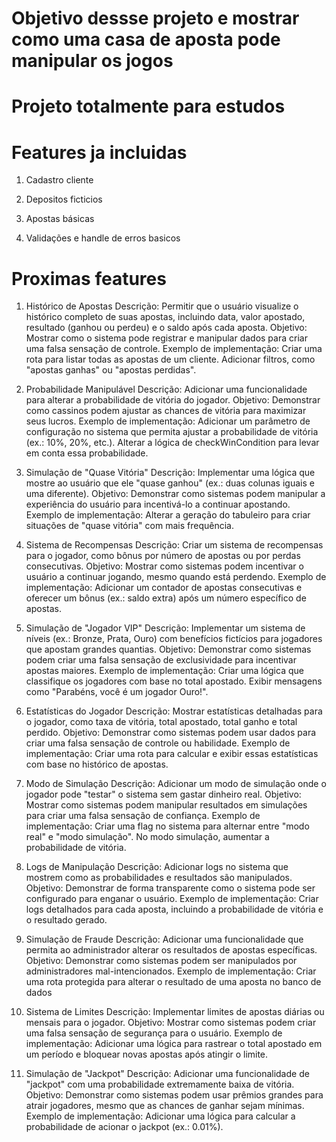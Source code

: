 # Objetivo dessse projeto e mostrar como uma casa de aposta pode manipular os jogos
# Projeto totalmente para estudos

# Features ja incluidas
1. Cadastro cliente

2. Depositos ficticios

3. Apostas básicas

4. Validações e handle de erros basicos

# Proximas features

1. Histórico de Apostas
   Descrição: Permitir que o usuário visualize o histórico completo de suas apostas, incluindo data, valor apostado, resultado (ganhou ou perdeu) e o saldo após cada aposta.
   Objetivo: Mostrar como o sistema pode registrar e manipular dados para criar uma falsa sensação de controle.
   Exemplo de implementação:
   Criar uma rota para listar todas as apostas de um cliente.
   Adicionar filtros, como "apostas ganhas" ou "apostas perdidas".

2. Probabilidade Manipulável
   Descrição: Adicionar uma funcionalidade para alterar a probabilidade de vitória do jogador.
   Objetivo: Demonstrar como cassinos podem ajustar as chances de vitória para maximizar seus lucros.
   Exemplo de implementação:
   Adicionar um parâmetro de configuração no sistema que permita ajustar a probabilidade de vitória (ex.: 10%, 20%, etc.).
   Alterar a lógica de checkWinCondition para levar em conta essa probabilidade.

3. Simulação de "Quase Vitória"
   Descrição: Implementar uma lógica que mostre ao usuário que ele "quase ganhou" (ex.: duas colunas iguais e uma diferente).
   Objetivo: Demonstrar como sistemas podem manipular a experiência do usuário para incentivá-lo a continuar apostando.
   Exemplo de implementação:
   Alterar a geração do tabuleiro para criar situações de "quase vitória" com mais frequência.

4. Sistema de Recompensas
   Descrição: Criar um sistema de recompensas para o jogador, como bônus por número de apostas ou por perdas consecutivas.
   Objetivo: Mostrar como sistemas podem incentivar o usuário a continuar jogando, mesmo quando está perdendo.
   Exemplo de implementação:
   Adicionar um contador de apostas consecutivas e oferecer um bônus (ex.: saldo extra) após um número específico de apostas.

5. Simulação de "Jogador VIP"
   Descrição: Implementar um sistema de níveis (ex.: Bronze, Prata, Ouro) com benefícios fictícios para jogadores que apostam grandes quantias.
   Objetivo: Demonstrar como sistemas podem criar uma falsa sensação de exclusividade para incentivar apostas maiores.
   Exemplo de implementação:
   Criar uma lógica que classifique os jogadores com base no total apostado.
   Exibir mensagens como "Parabéns, você é um jogador Ouro!".

6. Estatísticas do Jogador
   Descrição: Mostrar estatísticas detalhadas para o jogador, como taxa de vitória, total apostado, total ganho e total perdido.
   Objetivo: Demonstrar como sistemas podem usar dados para criar uma falsa sensação de controle ou habilidade.
   Exemplo de implementação:
   Criar uma rota para calcular e exibir essas estatísticas com base no histórico de apostas.

7. Modo de Simulação
   Descrição: Adicionar um modo de simulação onde o jogador pode "testar" o sistema sem gastar dinheiro real.
   Objetivo: Mostrar como sistemas podem manipular resultados em simulações para criar uma falsa sensação de confiança.
   Exemplo de implementação:
   Criar uma flag no sistema para alternar entre "modo real" e "modo simulação".
   No modo simulação, aumentar a probabilidade de vitória.

8. Logs de Manipulação
   Descrição: Adicionar logs no sistema que mostrem como as probabilidades e resultados são manipulados.
   Objetivo: Demonstrar de forma transparente como o sistema pode ser configurado para enganar o usuário.
   Exemplo de implementação:
   Criar logs detalhados para cada aposta, incluindo a probabilidade de vitória e o resultado gerado.

9. Simulação de Fraude
   Descrição: Adicionar uma funcionalidade que permita ao administrador alterar os resultados de apostas específicas.
   Objetivo: Demonstrar como sistemas podem ser manipulados por administradores mal-intencionados.
   Exemplo de implementação:
   Criar uma rota protegida para alterar o resultado de uma aposta no banco de dados

10. Sistema de Limites
    Descrição: Implementar limites de apostas diárias ou mensais para o jogador.
    Objetivo: Mostrar como sistemas podem criar uma falsa sensação de segurança para o usuário.
    Exemplo de implementação:
    Adicionar uma lógica para rastrear o total apostado em um período e bloquear novas apostas após atingir o limite.

11. Simulação de "Jackpot"
    Descrição: Adicionar uma funcionalidade de "jackpot" com uma probabilidade extremamente baixa de vitória.
    Objetivo: Demonstrar como sistemas podem usar prêmios grandes para atrair jogadores, mesmo que as chances de ganhar sejam mínimas.
    Exemplo de implementação:
    Adicionar uma lógica para calcular a probabilidade de acionar o jackpot (ex.: 0.01%).